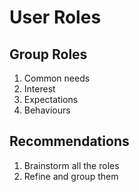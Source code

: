 # User Roles

## Group Roles

1. Common needs
2. Interest
3. Expectations
4. Behaviours

## Recommendations

1. Brainstorm all the roles
2. Refine and group them
